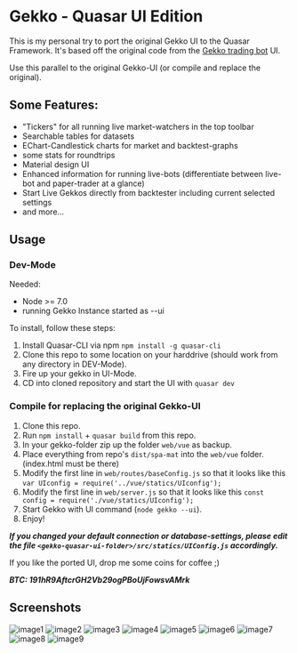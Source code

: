 # Gekko - Quasar UI Edition

This is my personal try to port the original Gekko UI to the Quasar Framework.
It's based off the original code from the [Gekko trading bot](https://gekko.wizb.it/) UI.

Use this parallel to the original Gekko-UI (or compile and replace the original).

## Some Features:
- "Tickers" for all running live market-watchers in the top toolbar
- Searchable tables for datasets
- EChart-Candlestick charts for market and backtest-graphs
- some stats for roundtrips
- Material design UI
- Enhanced information for running live-bots (differentiate between live-bot and paper-trader at a glance)
- Start Live Gekkos directly from backtester including current selected settings
- and more...

## Usage

### Dev-Mode
Needed:
  - Node >= 7.0
  - running Gekko Instance started as --ui

To install, follow these steps:

1. Install Quasar-CLI via npm `npm install -g quasar-cli`
2. Clone this repo to some location on your harddrive (should work from any directory in DEV-Mode).
3. Fire up your gekko in UI-Mode.
4. CD into cloned repository and start the UI with `quasar dev`

### Compile for replacing the original Gekko-UI
1. Clone this repo.
2. Run `npm install` + ```quasar build``` from this repo.
2. In your gekko-folder zip up the folder `web/vue` as backup.
3. Place everything from repo's `dist/spa-mat` into the `web/vue` folder. (index.html must be there)
4. Modify the first line in `web/routes/baseConfig.js` so that it looks like this `var UIconfig = require('../vue/statics/UIconfig');`
5. Modify the first line in `web/server.js` so that it looks like this `const config = require('./vue/statics/UIconfig');`
6. Start Gekko with UI command (`node gekko --ui`).
7. Enjoy!

***If you changed your default connection or database-settings, please edit the file ***`<gekko-quasar-ui-folder>/src/statics/UIConfig.js`*** accordingly.***


If you like the ported UI, drop me some coins for coffee ;)

***BTC: 191hR9AftcrGH2Vb29ogPBoUjFowsvAMrk***

## Screenshots

![image1](img/gekko-quasar-1.png?raw=true "Screenshot 1")
![image2](img/gekko-quasar-2.png?raw=true "Screenshot 2")
![image3](img/gekko-quasar-3.png?raw=true "Screenshot 3")
![image4](img/gekko-quasar-4.png?raw=true "Screenshot 4")
![image5](img/gekko-quasar-5.png?raw=true "Screenshot 5")
![image6](img/gekko-quasar-6.png?raw=true "Screenshot 6")
![image7](img/gekko-quasar-7.png?raw=true "Screenshot 7")
![image8](img/gekko-quasar-8.png?raw=true "Screenshot 8")
![image9](img/gekko-quasar-9.png?raw=true "Screenshot 9")
